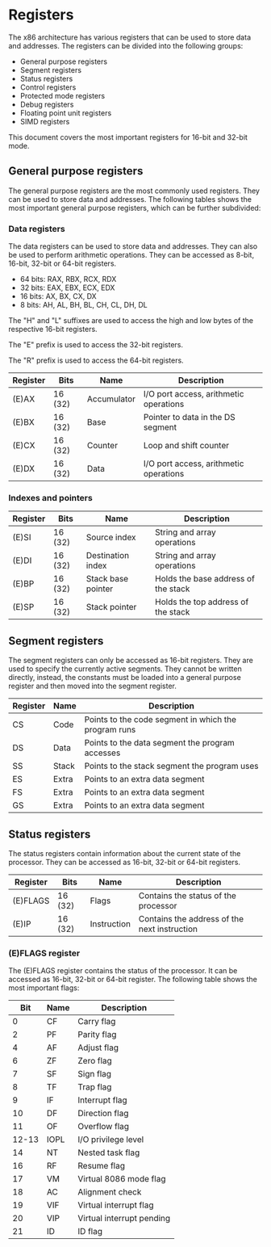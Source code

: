 # Registers

The x86 architecture has various registers that can be used to store data and addresses. The registers can be divided into the following groups:

- General purpose registers
- Segment registers
- Status registers
- Control registers
- Protected mode registers
- Debug registers
- Floating point unit registers
- SIMD registers

This document covers the most important registers for 16-bit and 32-bit mode.

## General purpose registers

The general purpose registers are the most commonly used registers. They can be used to store data and addresses. The following tables shows the most important general purpose registers, which can be further subdivided:

### Data registers

The data registers can be used to store data and addresses. They can also be used to perform arithmetic operations. They can be accessed as 8-bit, 16-bit, 32-bit or 64-bit registers.

- 64 bits: RAX, RBX, RCX, RDX
- 32 bits: EAX, EBX, ECX, EDX
- 16 bits: AX, BX, CX, DX
- 8 bits: AH, AL, BH, BL, CH, CL, DH, DL

The "H" and "L" suffixes are used to access the high and low bytes of the respective 16-bit registers.

The "E" prefix is used to access the 32-bit registers.

The "R" prefix is used to access the 64-bit registers.

| Register   | Bits      | Name        | Description                            |
|------------|-----------|-------------|----------------------------------------|
| (E)AX      | 16 (32)   | Accumulator | I/O port access, arithmetic operations |
| (E)BX      | 16 (32)   | Base        | Pointer to data in the DS segment      |
| (E)CX      | 16 (32)   | Counter     | Loop and shift counter                 |
| (E)DX      | 16 (32)   | Data        | I/O port access, arithmetic operations |

### Indexes and pointers

| Register   | Bits      | Name               | Description                              |
|------------|-----------|--------------------|------------------------------------------|
| (E)SI      | 16 (32)   | Source index       | String and array operations              |
| (E)DI      | 16 (32)   | Destination index  | String and array operations              |
| (E)BP      | 16 (32)   | Stack base pointer | Holds the base address of the stack      |
| (E)SP      | 16 (32)   | Stack pointer      | Holds the top address of the stack       |

## Segment registers

The segment registers can only be accessed as 16-bit registers. They are used to specify the currently active segments. They cannot be written directly, instead, the constants must be loaded into a general purpose register and then moved into the segment register.

| Register   | Name    | Description                                          |
|------------|---------|------------------------------------------------------|
| CS         | Code    | Points to the code segment in which the program runs |
| DS         | Data    | Points to the data segment the program accesses      |
| SS         | Stack   | Points to the stack segment the program uses         |
| ES         | Extra   | Points to an extra data segment                      |
| FS         | Extra   | Points to an extra data segment                      |
| GS         | Extra   | Points to an extra data segment                      |

## Status registers

The status registers contain information about the current state of the processor. They can be accessed as 16-bit, 32-bit or 64-bit registers.

| Register   | Bits      | Name        | Description                                   |
|------------|-----------|-------------|-----------------------------------------------|
| (E)FLAGS   | 16 (32)   | Flags       | Contains the status of the processor          |
| (E)IP      | 16 (32)   | Instruction | Contains the address of the next instruction  |

### (E)FLAGS register

The (E)FLAGS register contains the status of the processor. It can be accessed as 16-bit, 32-bit or 64-bit register. The following table shows the most important flags:

| Bit   | Name | Description               |
|-------|------|---------------------------|
| 0     | CF   | Carry flag                |
| 2     | PF   | Parity flag               |
| 4     | AF   | Adjust flag               |
| 6     | ZF   | Zero flag                 |
| 7     | SF   | Sign flag                 |
| 8     | TF   | Trap flag                 |
| 9     | IF   | Interrupt flag            |
| 10    | DF   | Direction flag            |
| 11    | OF   | Overflow flag             |
| 12-13 | IOPL | I/O privilege level       |
| 14    | NT   | Nested task flag          |
| 16    | RF   | Resume flag               |
| 17    | VM   | Virtual 8086 mode flag    |
| 18    | AC   | Alignment check           |
| 19    | VIF  | Virtual interrupt flag    |
| 20    | VIP  | Virtual interrupt pending |
| 21    | ID   | ID flag                   |